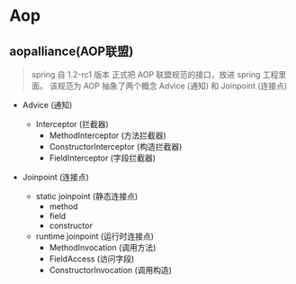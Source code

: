 # Aop
## aopalliance(AOP联盟)
> spring 自 1.2-rc1 版本 正式把 AOP 联盟规范的接口，放进 spring 工程里面。
> 该规范为 AOP 抽象了两个概念 Advice (通知) 和 Joinpoint (连接点)
- Advice (通知)
    + Interceptor (拦截器)
        + MethodInterceptor (方法拦截器)
        + ConstructorInterceptor (构造拦截器)
        + FieldInterceptor (字段拦截器)
        
- Joinpoint (连接点)
    + static joinpoint (静态连接点)
        + method
        + field
        + constructor
    + runtime joinpoint (运行时连接点)
        + MethodInvocation (调用方法)
        + FieldAccess (访问字段)
        + ConstructorInvocation (调用构造)